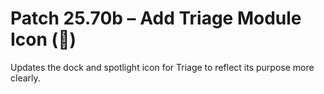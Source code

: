 # Patch 25.70b – Add Triage Module Icon (🏥)

Updates the dock and spotlight icon for Triage to reflect its purpose more clearly.
